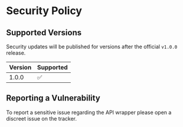 # Security Policy

## Supported Versions

Security updates will be published for versions after the official `v1.0.0` release.

| Version | Supported          |
| ------- | ------------------ |
| 1.0.0   | :white_check_mark: |

## Reporting a Vulnerability

To report a sensitive issue regarding the API wrapper please open a discreet issue on the tracker.
